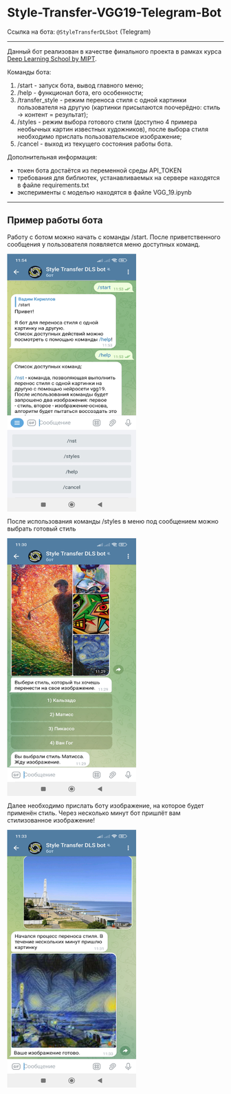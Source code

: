 # Style-Transfer-VGG19-Telegram-Bot
Cсылка на бота: `@StyleTransferDLSbot` (Telegram)

------------------------------------
Данный бот реализован в качестве финального проекта в рамках курса [Deep Learning School by MIPT](https://en.dlschool.org/).

Команды бота:
1) /start - запуск бота, вывод главного меню;
2) /help - функционал бота, его особенности;
3) /transfer_style - режим переноса стиля с одной картинки пользователя на другую (картинки присылаются поочерёдно: стиль -> контент = результат);
4) /styles - режим выбора готового стиля (доступно 4 примера необычных картин известных художников), после выбора стиля необходимо прислать пользовательское изображение;
5) /cancel - выход из текущего состояния работы бота.

Дополнительная информация:
- токен бота достаётся из переменной среды API_TOKEN
- требования для библиотек, устанавливаемых на сервере находятся в файле requirements.txt
- эксперименты с моделью находятся в файле VGG_19.ipynb

------------------------------------

## Пример работы бота

Работу с ботом можно начать с команды /start. После приветственного сообщения у пользователя появляется меню доступных команд.

<a href="url"><img src="bot_components/work_images/work1.jpg" align="center" height="600" width="300"></a>

После использования команды /styles в меню под сообщением можно выбрать готовый стиль

<a href="url"><img src="bot_components/work_images/work2.jpg" align="center" height="600" width="300"></a>

Далее необходимо прислать боту изображение, на которое будет применён стиль. Через несколько минут бот пришлёт вам стилизованное изображение!

<a href="url"><img src="bot_components/work_images/work3.jpg" align="center" height="600" width="300"></a>
